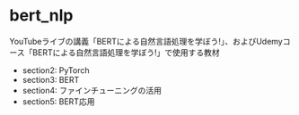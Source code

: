 # bert_nlp
YouTubeライブの講義「BERTによる自然言語処理を学ぼう!」、およびUdemyコース「BERTによる自然言語処理を学ぼう!」で使用する教材

- section2: PyTorch
- section3: BERT
- section4: ファインチューニングの活用
- section5: BERT応用
